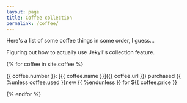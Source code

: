 ```yaml
---
layout: page
title: Coffee collection
permalink: /coffee/
---
```


Here's a list of some coffee things in some order, I guess...

Figuring out how to actually use Jekyll's collection feature.

{% for coffee in site.coffee %}

{{ coffee.number }}: [{{ coffee.name }}]({{ coffee.url }}) purchased {{ %unless coffee.used }}new {{ %endunless }} for ${{ coffee.price }}
  
{% endfor %}
